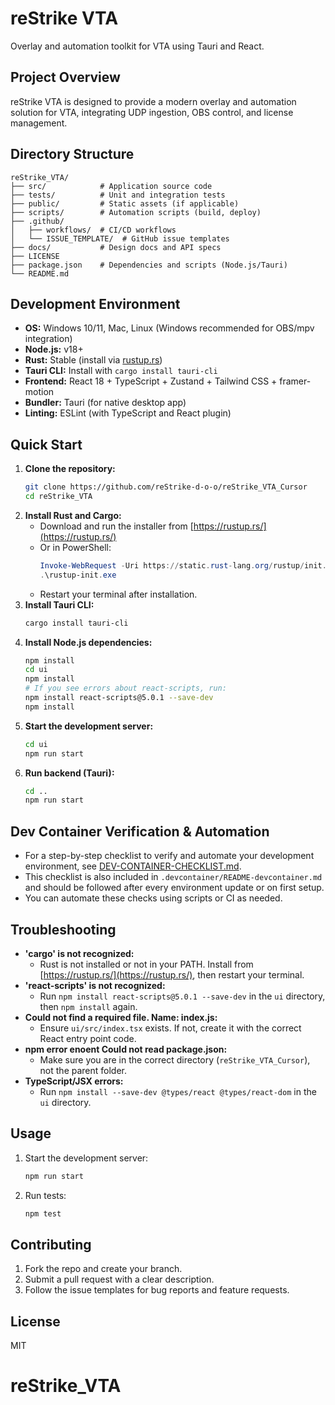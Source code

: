 # reStrike VTA

Overlay and automation toolkit for VTA using Tauri and React.

## Project Overview
reStrike VTA is designed to provide a modern overlay and automation solution for VTA, integrating UDP ingestion, OBS control, and license management.

## Directory Structure
```
reStrike_VTA/
├── src/            # Application source code
├── tests/          # Unit and integration tests
├── public/         # Static assets (if applicable)
├── scripts/        # Automation scripts (build, deploy)
├── .github/
│   ├── workflows/  # CI/CD workflows
│   └── ISSUE_TEMPLATE/  # GitHub issue templates
├── docs/           # Design docs and API specs
├── LICENSE
├── package.json    # Dependencies and scripts (Node.js/Tauri)
└── README.md
```

## Development Environment
- **OS:** Windows 10/11, Mac, Linux (Windows recommended for OBS/mpv integration)
- **Node.js:** v18+
- **Rust:** Stable (install via [rustup.rs](https://rustup.rs/))
- **Tauri CLI:** Install with `cargo install tauri-cli`
- **Frontend:** React 18 + TypeScript + Zustand + Tailwind CSS + framer-motion
- **Bundler:** Tauri (for native desktop app)
- **Linting:** ESLint (with TypeScript and React plugin)

## Quick Start
1. **Clone the repository:**
   ```bash
   git clone https://github.com/reStrike-d-o-o/reStrike_VTA_Cursor
   cd reStrike_VTA
   ```
2. **Install Rust and Cargo:**
   - Download and run the installer from [https://rustup.rs/](https://rustup.rs/)
   - Or in PowerShell:
     ```powershell
     Invoke-WebRequest -Uri https://static.rust-lang.org/rustup/init.exe -OutFile rustup-init.exe
     .\rustup-init.exe
     ```
   - Restart your terminal after installation.
3. **Install Tauri CLI:**
   ```bash
   cargo install tauri-cli
   ```
4. **Install Node.js dependencies:**
   ```bash
   npm install
   cd ui
   npm install
   # If you see errors about react-scripts, run:
   npm install react-scripts@5.0.1 --save-dev
   npm install
   ```
5. **Start the development server:**
   ```bash
   cd ui
   npm run start
   ```
6. **Run backend (Tauri):**
   ```bash
   cd ..
   npm run start
   ```

## Dev Container Verification & Automation

- For a step-by-step checklist to verify and automate your development environment, see [DEV-CONTAINER-CHECKLIST.md](./DEV-CONTAINER-CHECKLIST.md).
- This checklist is also included in `.devcontainer/README-devcontainer.md` and should be followed after every environment update or on first setup.
- You can automate these checks using scripts or CI as needed.

## Troubleshooting
- **'cargo' is not recognized:**
  - Rust is not installed or not in your PATH. Install from [https://rustup.rs/](https://rustup.rs/), then restart your terminal.
- **'react-scripts' is not recognized:**
  - Run `npm install react-scripts@5.0.1 --save-dev` in the `ui` directory, then `npm install` again.
- **Could not find a required file. Name: index.js:**
  - Ensure `ui/src/index.tsx` exists. If not, create it with the correct React entry point code.
- **npm error enoent Could not read package.json:**
  - Make sure you are in the correct directory (`reStrike_VTA_Cursor`), not the parent folder.
- **TypeScript/JSX errors:**
  - Run `npm install --save-dev @types/react @types/react-dom` in the `ui` directory.

## Usage
1. Start the development server:
   ```bash
   npm run start
   ```
2. Run tests:
   ```bash
   npm test
   ```

## Contributing
1. Fork the repo and create your branch.
2. Submit a pull request with a clear description.
3. Follow the issue templates for bug reports and feature requests.

## License
MIT
# reStrike_VTA